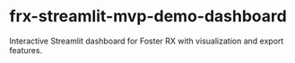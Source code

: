 # frx-streamlit-mvp-demo-dashboard
Interactive Streamlit dashboard for Foster RX with visualization and export features.
